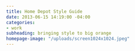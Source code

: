```yaml
---
title: Home Depot Style Guide
date: 2013-06-15 14:19:00 -04:00
categories:
- work
subheading: bringing style to big orange
homepage-image: "/uploads/screen1024x1024.jpeg"
---
```


